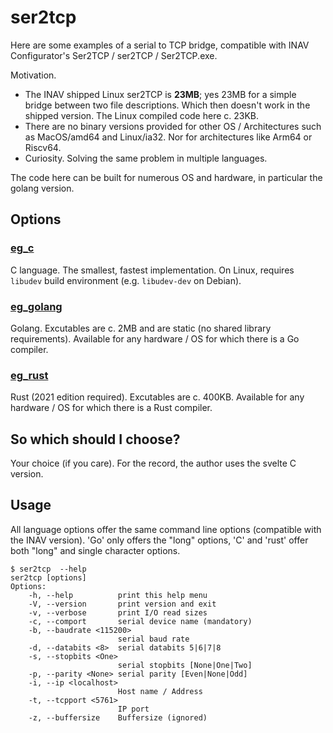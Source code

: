 # ser2tcp

Here are some examples of a serial to TCP bridge, compatible with INAV Configurator's Ser2TCP / ser2TCP / Ser2TCP.exe.

Motivation.

* The INAV shipped Linux ser2TCP is **23MB**; yes 23MB for a simple bridge between two file descriptions. Which then doesn't work in the shipped version. The Linux compiled code here c. 23KB.
* There are no binary versions provided for other OS / Architectures such as MacOS/amd64 and Linux/ia32. Nor for architectures like Arm64 or  Riscv64.
* Curiosity. Solving the same problem in multiple languages.

The code here can be built for numerous OS and hardware, in particular the golang version.

## Options

### [eg_c](eg_c)

C language. The smallest, fastest implementation. On Linux, requires `libudev` build environment (e.g. `libudev-dev` on Debian).

### [eg_golang](eg_golang)

Golang. Excutables are c. 2MB and are static (no shared library requirements). Available for any hardware / OS for which there is a Go compiler.

### [eg_rust](eg_rust)

Rust (2021 edition required). Excutables are c. 400KB. Available for any hardware / OS for which there is a Rust compiler.

## So which should I choose?

Your choice (if you care). For the record, the author uses the svelte C version.

## Usage

All language options offer the same command line options (compatible with the INAV version). 'Go' only offers the "long" options, 'C' and 'rust' offer both "long" and single character options.

```
$ ser2tcp  --help
ser2tcp [options]
Options:
    -h, --help          print this help menu
    -V, --version       print version and exit
    -v, --verbose       print I/O read sizes
    -c, --comport       serial device name (mandatory)
    -b, --baudrate <115200>
                        serial baud rate
    -d, --databits <8>  serial databits 5|6|7|8
    -s, --stopbits <One>
                        serial stopbits [None|One|Two]
    -p, --parity <None> serial parity [Even|None|Odd]
    -i, --ip <localhost>
                        Host name / Address
    -t, --tcpport <5761>
                        IP port
    -z, --buffersize    Buffersize (ignored)
```
